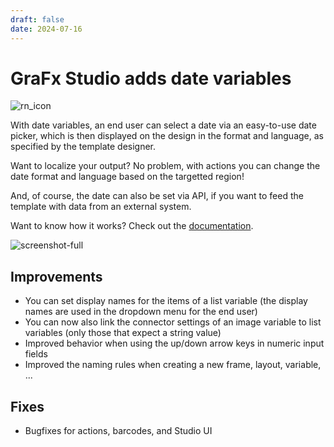 ```yaml
---
draft: false
date: 2024-07-16
---
```


# GraFx Studio adds date variables

![rn_icon](https://chilipublishdocs.imgix.net/logos/CHILI_LOGOS_OK-10.svg)

With date variables, an end user can select a date via an easy-to-use date picker, which is then displayed on the design in the format and language, as specified by the template designer.

Want to localize your output? No problem, with actions you can change the date format and language based on the targetted region!

And, of course, the date can also be set via API, if you want to feed the template with data from an external system.

Want to know how it works? Check out the [documentation](/GraFx-Studio/guides/template-variables/date/).

![screenshot-full](/release-notes/releasenotesassets/date-variable.gif)

<!-- more -->

## Improvements

- You can set display names for the items of a list variable (the display names are used in the dropdown menu for the end user)
- You can now also link the connector settings of an image variable to list variables (only those that expect a string value)
- Improved behavior when using the up/down arrow keys in numeric input fields
- Improved the naming rules when creating a new frame, layout, variable, ...

## Fixes

- Bugfixes for actions, barcodes, and Studio UI

